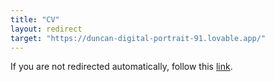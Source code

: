 ```yaml
---
title: "CV"
layout: redirect
target: "https://duncan-digital-portrait-91.lovable.app/"
---
```

If you are not redirected automatically, follow this <a href="https://duncan-digital-portrait-91.lovable.app/">link</a>.
